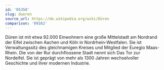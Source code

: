 ```yaml
---
id: '05358'
slug: dueren
source_url: https://de.wikipedia.org/wiki/Düren
comparison: '09162'
---
```


Düren ist mit etwa 92.000 Einwohnern eine große Mittelstadt am Nordrand der Eifel zwischen Aachen und Köln in Nordrhein-Westfalen. Sie ist Verwaltungssitz des gleichnamigen Kreises und Mitglied der Euregio Maas-Rhein. Die von der Rur durchflossene Stadt nennt sich Das Tor zur Nordeifel. Sie ist geprägt von mehr als 1300 Jahren wechselvoller Geschichte und ihrer modernen Industrie.

